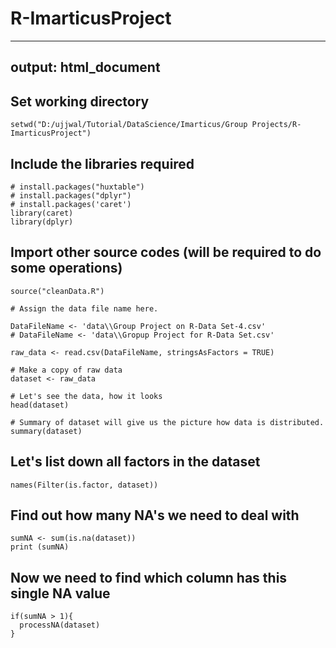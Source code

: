 # R-ImarticusProject
---
output: html_document
---


## Set working directory

```{r, eval=TRUE}
setwd("D:/ujjwal/Tutorial/DataScience/Imarticus/Group Projects/R-ImarticusProject")

```


## Include the libraries required

```
# install.packages("huxtable")
# install.packages("dplyr")
# install.packages('caret')
library(caret)
library(dplyr)
```

## Import other source codes (will be required to do some operations)

```
source("cleanData.R")
```

```{r, eval=TRUE}
# Assign the data file name here.

DataFileName <- 'data\\Group Project on R-Data Set-4.csv'
# DataFileName <- 'data\\Gropup Project for R-Data Set.csv'

raw_data <- read.csv(DataFileName, stringsAsFactors = TRUE)
```

```{r, eval=FALSE}
# Make a copy of raw data 
dataset <- raw_data

# Let's see the data, how it looks
head(dataset)

# Summary of dataset will give us the picture how data is distributed.
summary(dataset)
```

## Let's list down all factors in the dataset
```{r, eval=TRUE}
names(Filter(is.factor, dataset))
```

## Find out how many NA's we need to deal with
```{r, eval=TRUE}
sumNA <- sum(is.na(dataset))
print (sumNA)

```

## Now we need to find which column has this single NA value

```{r, eval=TRUE}
if(sumNA > 1){
  processNA(dataset)
}
```
